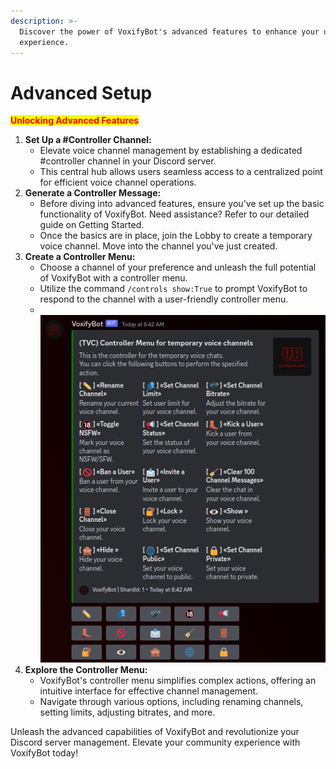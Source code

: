 ```yaml
---
description: >-
  Discover the power of VoxifyBot's advanced features to enhance your user
  experience.
---
```


# Advanced Setup

<mark style="color:red;">**Unlocking Advanced Features**</mark>

1. **Set Up a #Controller Channel:**
   * Elevate voice channel management by establishing a dedicated #controller channel in your Discord server.
   * This central hub allows users seamless access to a centralized point for efficient voice channel operations.
2. **Generate a Controller Message:**
   * Before diving into advanced features, ensure you've set up the basic functionality of VoxifyBot. Need assistance? Refer to our detailed guide on Getting Started.
   * Once the basics are in place, join the Lobby to create a temporary voice channel. Move into the channel you've just created.
3. **Create a Controller Menu:**
   * Choose a channel of your preference and unleash the full potential of VoxifyBot with a controller menu.
   * Utilize the command `/controls show:True` to prompt VoxifyBot to respond to the channel with a user-friendly controller menu.
   * \
     ![](../.gitbook/assets/image.png)
4. **Explore the Controller Menu:**
   * VoxifyBot's controller menu simplifies complex actions, offering an intuitive interface for effective channel management.
   * Navigate through various options, including renaming channels, setting limits, adjusting bitrates, and more.



Unleash the advanced capabilities of VoxifyBot and revolutionize your Discord server management. Elevate your community experience with VoxifyBot today!



